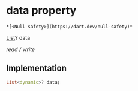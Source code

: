 


# data property




    *[<Null safety>](https://dart.dev/null-safety)*


[List](https://api.flutter.dev/flutter/dart-core/List-class.html)? data
  
_read / write_






## Implementation

```dart
List<dynamic>? data;


```







